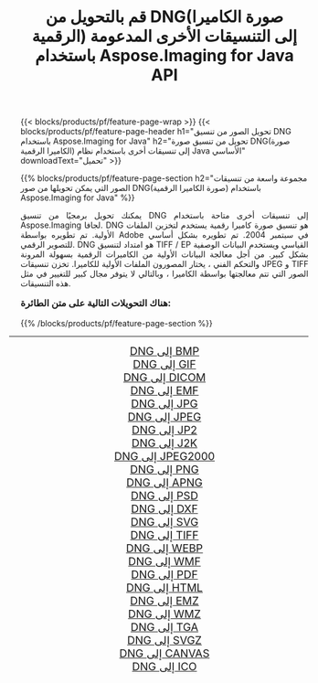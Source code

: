 ﻿---
title: قم بالتحويل من DNG(صورة الكاميرا الرقمية) إلى التنسيقات الأخرى المدعومة باستخدام Aspose.Imaging for Java API 
weight: 3920
url: /ar/java/conversion/from/dng/ 
lang: ar
langdirlevel: 2
locales: zh-hans,ja,it,ru,de,es,fr,nl,id,lt,pl,pt,vi,tr,ko,zh-hant,ar,hi,th,sv,cs,uk,he
description: Aspose.Imaging يمكن تحويله بسهولة من DNG(صورة الكاميرا الرقمية) إلى تنسيقات أخرى باستخدام Java platform
---

{{< blocks/products/pf/feature-page-wrap >}}
{{< blocks/products/pf/feature-page-header h1="تحويل الصور من تنسيق DNG باستخدام Aspose.Imaging for Java" h2="تحويل من تنسيق صورة DNG(صورة الكاميرا الرقمية) إلى تنسيقات أخرى باستخدام نظام Java الأساسي" downloadText="تحميل" >}}


{{% blocks/products/pf/feature-page-section  h2="مجموعة واسعة من تنسيقات الصور التي يمكن تحويلها من صور DNG(صورة الكاميرا الرقمية) باستخدام Aspose.Imaging for Java" %}}
<p align=justify>يمكنك تحويل برمجيًا من تنسيق DNG إلى تنسيقات أخرى متاحة باستخدام
Aspose.Imaging لجافا. DNG هو تنسيق صورة كاميرا رقمية يستخدم لتخزين الملفات الأولية. تم تطويره بواسطة Adobe في سبتمبر 2004. تم تطويره بشكل أساسي للتصوير الرقمي. DNG هو امتداد لتنسيق TIFF / EP القياسي ويستخدم البيانات الوصفية بشكل كبير. من أجل معالجة البيانات الأولية من الكاميرات الرقمية بسهولة المرونة والتحكم الفني ، يختار المصورون الملفات الأولية للكاميرا. تخزن تنسيقات JPEG و TIFF الصور التي تتم معالجتها بواسطة الكاميرا ، وبالتالي لا يتوفر مجال كبير للتغيير في مثل هذه التنسيقات.</p>
<h3 style="margin-top:16px;">
هناك التحويلات التالية على متن الطائرة:
</h3>
{{% /blocks/products/pf/feature-page-section %}}
<div class="container-fluid productfamilypage bg-gray">
    <div class="convertypes bg-gray agp-content section">
        <div class="container">
		<hr style="margin-left:-20px;"/>
		<div class="row other-converters" style="gap: 10px;font-size: 19px;text-align:center;">
		    <div class='col-md-3 other-converter remove-lp remove-rp'><a href="/imaging/ar/java/conversion/dng-to-bmp/" style="padding:15px;">DNG إلى BMP</a></div><div class='col-md-3 other-converter remove-lp remove-rp'><a href="/imaging/ar/java/conversion/dng-to-gif/" style="padding:15px;">DNG إلى GIF</a></div><div class='col-md-3 other-converter remove-lp remove-rp'><a href="/imaging/ar/java/conversion/dng-to-dicom/" style="padding:15px;">DNG إلى DICOM</a></div><div class='col-md-3 other-converter remove-lp remove-rp'><a href="/imaging/ar/java/conversion/dng-to-emf/" style="padding:15px;">DNG إلى EMF</a></div><div class='col-md-3 other-converter remove-lp remove-rp'><a href="/imaging/ar/java/conversion/dng-to-jpg/" style="padding:15px;">DNG إلى JPG</a></div><div class='col-md-3 other-converter remove-lp remove-rp'><a href="/imaging/ar/java/conversion/dng-to-jpeg/" style="padding:15px;">DNG إلى JPEG</a></div><div class='col-md-3 other-converter remove-lp remove-rp'><a href="/imaging/ar/java/conversion/dng-to-jp2/" style="padding:15px;">DNG إلى JP2</a></div><div class='col-md-3 other-converter remove-lp remove-rp'><a href="/imaging/ar/java/conversion/dng-to-j2k/" style="padding:15px;">DNG إلى J2K</a></div><div class='col-md-3 other-converter remove-lp remove-rp'><a href="/imaging/ar/java/conversion/dng-to-jpeg2000/" style="padding:15px;">DNG إلى JPEG2000</a></div><div class='col-md-3 other-converter remove-lp remove-rp'><a href="/imaging/ar/java/conversion/dng-to-png/" style="padding:15px;">DNG إلى PNG</a></div><div class='col-md-3 other-converter remove-lp remove-rp'><a href="/imaging/ar/java/conversion/dng-to-apng/" style="padding:15px;">DNG إلى APNG</a></div><div class='col-md-3 other-converter remove-lp remove-rp'><a href="/imaging/ar/java/conversion/dng-to-psd/" style="padding:15px;">DNG إلى PSD</a></div><div class='col-md-3 other-converter remove-lp remove-rp'><a href="/imaging/ar/java/conversion/dng-to-dxf/" style="padding:15px;">DNG إلى DXF</a></div><div class='col-md-3 other-converter remove-lp remove-rp'><a href="/imaging/ar/java/conversion/dng-to-svg/" style="padding:15px;">DNG إلى SVG</a></div><div class='col-md-3 other-converter remove-lp remove-rp'><a href="/imaging/ar/java/conversion/dng-to-tiff/" style="padding:15px;">DNG إلى TIFF</a></div><div class='col-md-3 other-converter remove-lp remove-rp'><a href="/imaging/ar/java/conversion/dng-to-webp/" style="padding:15px;">DNG إلى WEBP</a></div><div class='col-md-3 other-converter remove-lp remove-rp'><a href="/imaging/ar/java/conversion/dng-to-wmf/" style="padding:15px;">DNG إلى WMF</a></div><div class='col-md-3 other-converter remove-lp remove-rp'><a href="/imaging/ar/java/conversion/dng-to-pdf/" style="padding:15px;">DNG إلى PDF</a></div><div class='col-md-3 other-converter remove-lp remove-rp'><a href="/imaging/ar/java/conversion/dng-to-html/" style="padding:15px;">DNG إلى HTML</a></div><div class='col-md-3 other-converter remove-lp remove-rp'><a href="/imaging/ar/java/conversion/dng-to-emz/" style="padding:15px;">DNG إلى EMZ</a></div><div class='col-md-3 other-converter remove-lp remove-rp'><a href="/imaging/ar/java/conversion/dng-to-wmz/" style="padding:15px;">DNG إلى WMZ</a></div><div class='col-md-3 other-converter remove-lp remove-rp'><a href="/imaging/ar/java/conversion/dng-to-tga/" style="padding:15px;">DNG إلى TGA</a></div><div class='col-md-3 other-converter remove-lp remove-rp'><a href="/imaging/ar/java/conversion/dng-to-svgz/" style="padding:15px;">DNG إلى SVGZ</a></div><div class='col-md-3 other-converter remove-lp remove-rp'><a href="/imaging/ar/java/conversion/dng-to-canvas/" style="padding:15px;">DNG إلى CANVAS</a></div><div class='col-md-3 other-converter remove-lp remove-rp'><a href="/imaging/ar/java/conversion/dng-to-ico/" style="padding:15px;">DNG إلى ICO</a></div>
                </div>
        </div>
    </div>
</div>
<br/>

